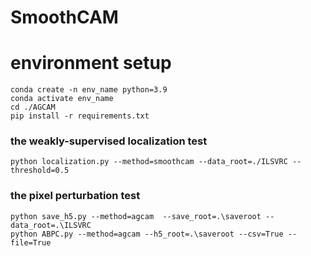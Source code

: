 # SmoothCAM

# environment setup
```
conda create -n env_name python=3.9
conda activate env_name
cd ./AGCAM
pip install -r requirements.txt
```

###  the weakly-supervised localization test
```
python localization.py --method=smoothcam --data_root=./ILSVRC --threshold=0.5
```


### the pixel perturbation test
```
python save_h5.py --method=agcam  --save_root=.\saveroot --data_root=.\ILSVRC
python ABPC.py --method=agcam --h5_root=.\saveroot --csv=True --file=True
```

